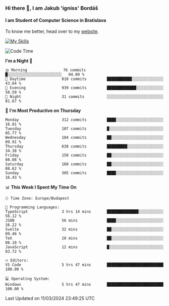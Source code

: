 ### Hi there 👋, I am Jakub 'igniss' Bordáš

#### I am Student of Computer Science in Bratislava
To know me better, head over to my [website](https://bordas.sk).

[![My Skills](https://skillicons.dev/icons?i=js,html,css,figma,svelte,java,kotlin,python,postgresql,typescript,nest,nodejs)](https://bordas.sk)


<!--START_SECTION:waka-->
![Code Time](http://img.shields.io/badge/Code%20Time-1%2C423%20hrs-blue)

**I'm a Night 🦉** 

```text
🌞 Morning                76 commits          █░░░░░░░░░░░░░░░░░░░░░░░░   04.09 % 
🌆 Daytime                810 commits         ███████████░░░░░░░░░░░░░░   43.64 % 
🌃 Evening                939 commits         █████████████░░░░░░░░░░░░   50.59 % 
🌙 Night                  31 commits          ░░░░░░░░░░░░░░░░░░░░░░░░░   01.67 % 
```
📅 **I'm Most Productive on Thursday** 

```text
Monday                   312 commits         ████░░░░░░░░░░░░░░░░░░░░░   16.81 % 
Tuesday                  107 commits         █░░░░░░░░░░░░░░░░░░░░░░░░   05.77 % 
Wednesday                184 commits         ██░░░░░░░░░░░░░░░░░░░░░░░   09.91 % 
Thursday                 638 commits         █████████░░░░░░░░░░░░░░░░   34.38 % 
Friday                   150 commits         ██░░░░░░░░░░░░░░░░░░░░░░░   08.08 % 
Saturday                 160 commits         ██░░░░░░░░░░░░░░░░░░░░░░░   08.62 % 
Sunday                   305 commits         ████░░░░░░░░░░░░░░░░░░░░░   16.43 % 
```


📊 **This Week I Spent My Time On** 

```text
🕑︎ Time Zone: Europe/Budapest

💬 Programming Languages: 
TypeScript               3 hrs 14 mins       ██████████████░░░░░░░░░░░   56.12 % 
JSON                     56 mins             ████░░░░░░░░░░░░░░░░░░░░░   16.22 % 
Svelte                   32 mins             ██░░░░░░░░░░░░░░░░░░░░░░░   09.46 % 
TeX                      28 mins             ██░░░░░░░░░░░░░░░░░░░░░░░   08.10 % 
JavaScript               12 mins             █░░░░░░░░░░░░░░░░░░░░░░░░   03.72 % 

🔥 Editors: 
VS Code                  5 hrs 47 mins       █████████████████████████   100.00 % 

💻 Operating System: 
Windows                  5 hrs 47 mins       █████████████████████████   100.00 % 
```


 Last Updated on 11/03/2024 23:49:25 UTC
<!--END_SECTION:waka-->
